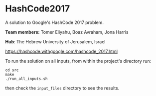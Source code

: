 # HashCode2017

A solution to Google's HashCode 2017 problem.

**Team members:** Tomer Eliyahu, Boaz Avraham, Jona Harris

**Hub**: The Hebrew University of Jerusalem, Israel

https://hashcode.withgoogle.com/hashcode_2017.html



To run the solution on all inputs, from within the project's directory run:
```
cd src
make
./run_all_inputs.sh
```
then check the `input_files` directory to see the results.

